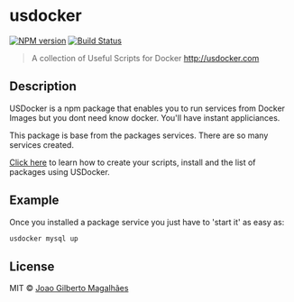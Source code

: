 # usdocker 
[![NPM version](https://badge.fury.io/js/usdocker.svg)](https://npmjs.org/package/usdocker) 
[![Build Status](https://travis-ci.org/usdocker/usdocker.svg?branch=master)](https://travis-ci.org/usdocker/usdocker)

> A collection of Useful Scripts for Docker http://usdocker.com

## Description

USDocker is a npm package that enables you to run services from Docker Images but you dont need
know docker. You'll have instant appliciances.

This package is base from the packages services. There are so many services created. 

[Click here](https://github.com/usdocker/usdocker/blob/master/docs/index.md) 
to learn how to create your scripts, install and the list of packages using USDocker.

## Example

Once you installed a package service you just have to 'start it' as easy as:

```bash
usdocker mysql up
```

## License

MIT © [Joao Gilberto Magalhães](https://github.com/byjg/)

